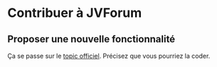 # Contribuer à JVForum

## Proposer une nouvelle fonctionnalité

Ça se passe sur le [topic officiel](http://jvforum.fr/1000021/39674315-appli-jvforum-topic-officiel). Précisez que vous pourriez la coder.